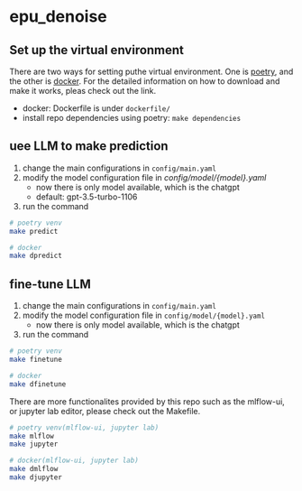 # epu_denoise

## Set up the virtual environment
There are two ways for setting puthe virtual environment. One is
[poetry](https://github.com/python-poetry/poetry), and the other is [docker](https://github.com/docker). For the detailed information on how to download and make it works, pleas check out the link.
- docker: Dockerfile is under `dockerfile/`
- install repo dependencies using poetry: `make dependencies`


## uee LLM to make prediction
1. change the main configurations in `config/main.yaml`
2. modify the model configuration file in *config/model/{model}.yaml*
    - now there is only model available, which is the chatgpt
    - default: gpt-3.5-turbo-1106
3. run the command
```bash
# poetry venv
make predict

# docker 
make dpredict
```

## fine-tune LLM
1. change the main configurations in `config/main.yaml`
2. modify the model configuration file in `config/model/{model}.yaml`
    - now there is only model available, which is the chatgpt
3. run the command
```bash
# poetry venv
make finetune

# docker
make dfinetune
```

There are more functionalites provided by this repo such as the mlflow-ui, or
jupyter lab editor, please check out the Makefile.
```bash
# poetry venv(mlflow-ui, jupyter lab)
make mlflow
make jupyter

# docker(mlflow-ui, jupyter lab)
make dmlflow
make djupyter
```
